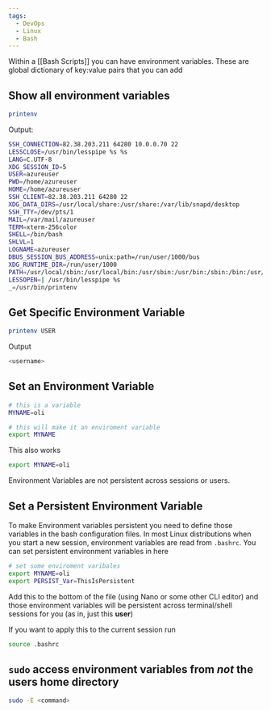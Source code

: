 ```yaml
---
tags:
  - DevOps
  - Linux
  - Bash
---
```

Within a [[Bash Scripts]] you can have environment variables. These are global dictionary of key:value pairs that you can add

## Show all environment variables

```bash
printenv
```

Output:

```bash
SSH_CONNECTION=82.38.203.211 64280 10.0.0.70 22
LESSCLOSE=/usr/bin/lesspipe %s %s
LANG=C.UTF-8
XDG_SESSION_ID=5
USER=azureuser
PWD=/home/azureuser
HOME=/home/azureuser
SSH_CLIENT=82.38.203.211 64280 22
XDG_DATA_DIRS=/usr/local/share:/usr/share:/var/lib/snapd/desktop
SSH_TTY=/dev/pts/1
MAIL=/var/mail/azureuser
TERM=xterm-256color
SHELL=/bin/bash
SHLVL=1
LOGNAME=azureuser
DBUS_SESSION_BUS_ADDRESS=unix:path=/run/user/1000/bus
XDG_RUNTIME_DIR=/run/user/1000
PATH=/usr/local/sbin:/usr/local/bin:/usr/sbin:/usr/bin:/sbin:/bin:/usr/games:/usr/local/games:/snap/bin
LESSOPEN=| /usr/bin/lesspipe %s
_=/usr/bin/printenv
```

## Get Specific Environment Variable

```bash
printenv USER
```

Output

```bash
<username>
```

## Set an Environment Variable

```bash
# this is a variable
MYNAME=oli

# this will make it an enviroment variable
export MYNAME
```

This also works

```bash
export MYNAME=oli
```

Environment Variables are not persistent across sessions or users.

## Set a **Persistent** Environment Variable

To make Environment variables persistent you need to define those variables in the bash configuration files. In most Linux distributions when you start a new session, environment variables are read from `.bashrc`. You can set persistent environment variables in here

```bash
# set some enviroment varibales
export MYNAME=oli
export PERSIST_Var=ThisIsPersistent
```

Add this to the bottom of the file (using Nano or some other CLI editor) and those environment variables will be persistent across terminal/shell sessions for you (as in, just this **user**)

If you want to apply this to the current session run

```bash
source .bashrc
```

## ``sudo`` access environment variables from *not* the users home directory

```bash
sudo -E <command>
```